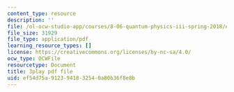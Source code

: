 ```yaml
---
content_type: resource
description: ''
file: /ol-ocw-studio-app/courses/8-06-quantum-physics-iii-spring-2018/ef54d75a9123941832540a80b36f8e8b_omqSBV--uQ4.pdf
file_size: 31929
file_type: application/pdf
learning_resource_types: []
license: https://creativecommons.org/licenses/by-nc-sa/4.0/
ocw_type: OCWFile
resourcetype: Document
title: 3play pdf file
uid: ef54d75a-9123-9418-3254-0a80b36f8e8b
---
```

